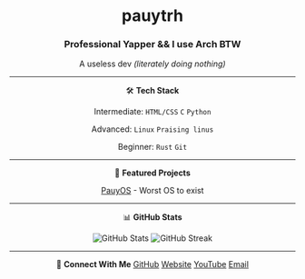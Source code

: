 <div align="center">
  
# pauytrh
### Professional Yapper **&&** I use Arch BTW

A useless dev *(literately doing nothing)*

---

🛠️ **Tech Stack**

Intermediate: `HTML/CSS` `C` `Python`

Advanced: `Linux` `Praising linus`

Beginner: `Rust` `Git`

---

🔭 **Featured Projects**

[PauyOS](https://github.com/pauytrh2/PauyOS_reimagined/) - Worst OS to exist

---

📊 **GitHub Stats**
<p align="center">
  <img src="https://github-readme-stats.vercel.app/api?username=pauytrh2&show_icons=true&theme=dark" alt="GitHub Stats" />
  <img src="https://github-readme-streak-stats.herokuapp.com/?user=pauytrh2&theme=dark" alt="GitHub Streak" />
</p>

---

🤝 **Connect With Me**
[GitHub](https://github.com/pauytrh2)
[Website](pauytrh.github.io/my-website1)
[YouTube](youtube.com/@pauytrh)
[Email](mailto:pauytrh@gmail.com)

</div>

